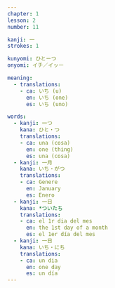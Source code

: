 ```yaml
---
chapter: 1
lesson: 2
number: 11

kanji: 一
strokes: 1

kunyomi: ひとーつ
onyomi: イチ／イッー

meaning:
  - translations:
    - ca: いち (u)
      en: いち (one)
      es: いち (uno)

words:
  - kanji: 一つ
    kana: ひと・つ
    translations:
    - ca: una (cosa)
      en: one (thing)
      es: una (cosa)
  - kanji: 一月
    kana: いち・がつ
    translations:
    - ca: Genere
      en: January
      es: Enero
  - kanji: 一日
    kana: *ついたち
    translations:
    - ca: el 1r dia del mes
      en: the 1st day of a month
      es: el 1er día del mes
  - kanji: 一日
    kana: いち・にち
    translations:
    - ca: un dia
      en: one day
      es: un día
---
```

